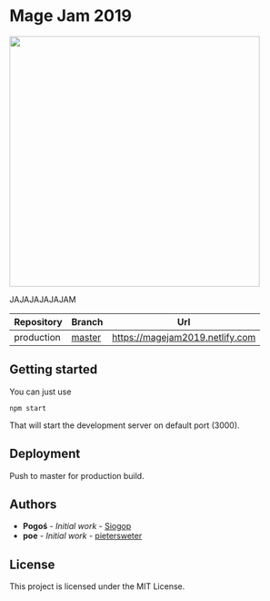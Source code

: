 # Mage Jam 2019

<img src="https://raw.githubusercontent.com/pietersweter/github-images/master/Siogop/mage-jam-2019-client/main.png" width="440">

JAJAJAJAJAJAM

| Repository | Branch | Url |
|------------|--------|-----|
| production | [master](https://github.com/Siogop/mage-jam-2019-client) | https://magejam2019.netlify.com |

## Getting started

You can just use 

```
npm start
```

That will start the development server on default port (3000).

## Deployment

Push to master for production build.

## Authors

* **Pogoś** - *Initial work* - [Siogop](https://github.com/siogop)
* **poe** - *Initial work* - [pietersweter](https://github.com/pietersweter)

## License

This project is licensed under the MIT License.
